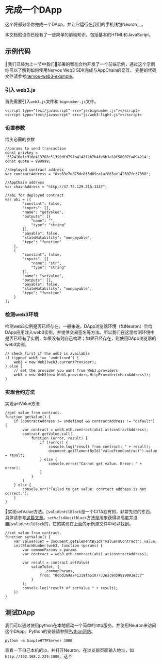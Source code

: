# 完成一个DApp

这个将部分带你完成一个DApp，并让它运行在我们的手机钱包Neuron上。

本文档假设你已经有了一些简单的前端知识，包括基本的HTML和JavaScript。

## 示例代码

我们已经为上一节中我们部署的智能合约开发了一个前端示例，通过这个示例你可以了解到如何使用Nervos Web3 SDK完成与AppChain的交互。
完整的代码文件请参考[nervos-web3-example]()。

### 引入 web3.js

首先需要引入`web3.js`文件和 `bignumber.js`文件。
```
<script type="text/javascript" src="js/bignumber.js"></script>
<script type="text/javascript" src="js/web3-light.js"></script>
```

### 设置参数

给出必需的参数
```
//params to send transaction
const privkey = '352416e1c910e413768c51390dfd791b414212b7b4fe6b1a18f58007fa894214';
const quota = 999999;

//deployed contract address
var contractAddress = "0xc83e7e875dc8f3d09ca1af863ae142697fc37398";

//AppChain address
var chainAddress = "http://47.75.129.215:1337";

//abi for deployed contract
var abi = [{
        "constant": false,
        "inputs": [],
        "name": "getValue",
        "outputs": [{
            "name": "",
            "type": "string"
        }],
        "payable": false,
        "stateMutability": "nonpayable",
        "type": "function"
    },
    {
        "constant": false,
        "inputs": [{
            "name": "str",
            "type": "string"
        }],
        "name": "setValue",
        "outputs": [],
        "payable": false,
        "stateMutability": "nonpayable",
        "type": "function"
    }
];
```

### 检测web3环境

检测web3实例是否已经存在。一般来说，DApp浏览器环境（如Neuron）会给DApp应用注入web3实例，并提供交易签名等方法。所以我们在这里检测环境中是否已经有了实例，如果没有则自己构建；如果已经存在，则使用DApp浏览器的web3实例。
```
// check first if the web3 is available
if (typeof web3 !== 'undefined') {
    web3 = new Web3(web3.currentProvider);
} else {
    // set the provider you want from Web3.providers
    web3 = new Web3(new Web3.providers.HttpProvider(chainAddress));
}
```

### 实现合约方法
实现getValue方法
```
//get value from contract.
function getValue() {
    if (contractAddress != undefined && contractAddress != "default") {
        var contract = web3.eth.contract(abi).at(contractAddress);
        contract.getValue.call(
            function (error, result) {
                if (!error) {
                    console.log("result from contract: " + result);
                    document.getElementById("valueFromContract").value = result;
                } else {
                    console.error("Cannot get value. Error: " + error);
                }
            }
        )
    } else {
        console.err("Failed to get value: conrtact address is not correct.");
    }
}
```

实现setValue方法。`validUntilBlock`是一个CITA独有的，非常先进的东西，具体请参考[这篇文章]()。`setValidUntilBlock`方法是用来获得块高度并设置`validUntilBlock`的，它的实现在上面的示例源文件中可以找到。  
```
//set value from contract.
function setValue() {
    var valueToSet = document.getElementById("valueToContract").value;
    initBlockNumber(web3, function (params) {
        var commonParams = params
        var contract = web3.eth.contract(abi).at(contractAddress);

        var result = contract.setValue(
            valueToSet, {
                ...commonParams,
                from: "0dbd369a741319fa5107733e2c9db9929093e3c7"
            }
        );
        console.log("result of setValue " + result);
    })
}
```


## 测试DApp
我们可以通过使用python在本地启动一个简单的http服务，并使用Neuron来访问这个DApp。Python的安装请参照[Python网站](https://www.python.org/downloads/)。

```
python -m SimpleHTTPServer 3000
```

查看一下自己本机的ip，并打开Neuron，在浏览器页面输入地址，如`http://192.168.2.239:3000`。这个



